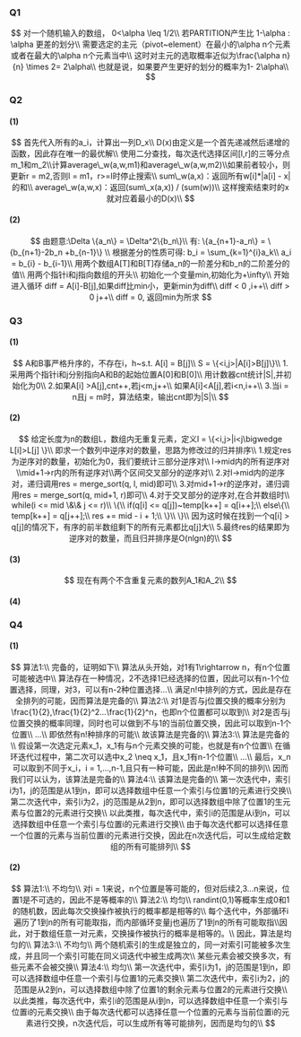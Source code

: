 ### Q1
$$
对一个随机输入的数组， 0<\alpha \leq 1/2\\
若PARTITION产生比 1-\alpha : \alpha 更差的划分\\
需要选定的主元（pivot~element）在最小的\alpha n个元素或者在最大的\alpha n个元素当中\\
这时对主元的选取概率近似为\frac{\alpha n}{n} \times 2= 2\alpha\\
也就是说，如果要产生更好的划分的概率为1- 2\alpha\\
$$

### Q2

#### (1)
$$
首先代入所有的a_i，计算出一列D_x\\
D(x)由定义是一个首先递减然后递增的函数，因此存在唯一的最优解\\
使用二分查找，每次迭代选择区间[l,r]的三等分点m_1和m_2\\计算average\_w(a,w,m1)和average\_w(a,w,m2)\\如果前者较小，则更新r = m2,否则l = m1，r>=l时停止搜索\\
sum\_w(a,x)：返回所有w[i]*|a[i] - x|的和\\
average\_w(a,w,x)：返回(sum\_x(a,x)) / (sum(w))\\
这样搜索结束时的x就对应着最小的D(x)\\
$$




#### (2)

$$
由题意:\Delta \{a_n\} = \Delta^2\{b_n\}\\
有: \{a_{n+1}-a_n\} = \{b_{n+1}-2b_n +b_{n-1}\} \\
根据差分的性质可得: b_i = \sum_{k=1}^{i}a_k\\
a_i = b_{i} - b_{i-1}\\
用两个数组A[T]和B[T]存储a_n的一阶差分和b_n的二阶差分的值\\
用两个指针i和j指向数组的开头\\
初始化一个变量min,初始化为+\infty\\
开始进入循环 diff = A[i]-B[j],如果diff比min小，更新min为diff\\
diff < 0 ,i++\\
diff > 0 j++\\
diff = 0, 返回min为所求
$$

### Q3

#### (1)

$$
A和B事严格升序的，不存在i，h~s.t. A[i] = B[j]\\
S = \{<i,j>|A[i]>B[j]\}\\
1.采用两个指针i和j分别指向A和B的起始位置A[0]和B[0]\\
用计数器cnt统计|S|,并初始化为0\\
2.如果A[i] >A[j],cnt++,若j<m,j++\\
如果A[i]<A[j],若i<n,i++\\
3.当i = n且j = m时，算法结束，输出cnt即为|S|\\
$$

#### (2)

$$
给定长度为n的数组L，数组内无重复元素，定义I = \{<i,j>|i<j\bigwedge L[i]>L[j] \}\\
即求一个数列中逆序对的数量，思路为修改过的归并排序\\
1.规定res为逆序对的数量，初始化为0，我们要统计三部分逆序对\\
l->mid内的所有逆序对\\mid+1->r内的所有逆序对\\两个区间交叉部分的逆序对\\
2.对l->mid内的逆序对，递归调用res = merge_sort(q, l, mid)即可\\
3.对mid+1->r的逆序对，递归调用res = merge_sort(q, mid+1, r)即可\\
4.对于交叉部分的逆序对,在合并数组时\\
while(i <= mid \&\& j <= r)\\
\{\\
if(q[i] <= q[j])~temp[k++] = q[i++];\\
else\{\\
temp[k++] = q[j++];\\
res += mid - i + 1;\\
\}\\
\}\\
因为这时候在找到一个q[i] > q[j]的情况下，有序的前半数组剩下的所有元素都比q[j]大\\
5.最终res的结果即为逆序对的数量，而且归并排序是O(nlgn)的\\
$$



#### (3)

$$
现在有两个不含重复元素的数列A_1和A_2\\
$$



#### (4)

### Q4

#### (1)

$$
算法1:\\
完备的，证明如下\\
算法从头开始，对1有1\rightarrow n，有n个位置可能被选中\\
算法存在一种情况，2不选择1已经选择的位置，因此可以有n-1个位置选择，同理，对3，可以有n-2种位置选择...\\
满足n!中排列的方式，因此是存在全排列的可能，因而算法是完备的\\
算法2:\\
对1是否与j位置交换的概率分别为\frac{1}{2},\frac{1}{2}^2...\frac{1}{2}^n，也即n个位置都可以取到\\
对2是否与j位置交换的概率同理，同时也可以做到不与1的当前位置交换，因此可以取到n-1个位置\\
...\\
即依然有n!种排序的可能\\
故该算法是完备的\\
算法3:\\
算法是完备的\\
假设第一次选定元素x_1，x_1有与n个元素交换的可能，也就是有n个位置\\
在循环迭代过程中，第二次可以选中x_2 \neq x_1，且x_1有n-1个位置\\
...\\
最后，x_n可以取到不同于x_i，i = 1,...,n-1,且只有一种可能，因此是n!种不同的排列\\
因而我们可以认为，该算法是完备的\\
算法4:\\
该算法是完备的\\
第一次迭代中，索引i为1，j的范围是从1到n，即可以选择数组中任意一个索引与位置1的元素进行交换\\
第二次迭代中，索引i为2，j的范围是从2到n，即可以选择数组中除了位置1的生元素与位置2的元素进行交换\\
以此类推，每次迭代中，索引i的范围是从i到n，可以选择数组中任意一个索引与位置i的元素进行交换\\
由于每次迭代都可以选择任意一个位置的元素与当前位置i的元素进行交换，因此在n次迭代后，可以生成给定数组的所有可能排列\\
$$



#### (2)

$$
算法1:\\
不均匀\\
对i = 1来说，n个位置是等可能的，但对后续2,3...n来说，位置1是不可选的，因此不是等概率的\\
算法2:\\
均匀\\
randint(0,1)等概率生成0和1的随机数，因此每次交换操作被执行的概率都是相等的\\
每个迭代中，外部循环i遍历了1到n的所有可能取指，而内部循环变量j也遍历了1到n的所有可能取指\\因此，对于数组任意一对元素，交换操作被执行的概率是相等的。\\
因此，算法是均匀的\\
算法3:\\
不均匀\\
两个随机索引的生成是独立的，同一对索引可能被多次生成，并且同一个索引可能在同义词迭代中被生成两次\\
某些元素会被交换多次，有些元素不会被交换\\
算法4:\\
均匀\\
第一次迭代中，索引i为1，j的范围是1到n，即可以选择数组中任意一个索引与位置1的元素交换\\
第二次迭代中，索引i为2，j的范围是从2到n，可以选择数组中除了位置1的剩余元素与位置2的元素进行交换\\
以此类推，每次迭代中，索引i的范围是从i到n，可以选择数组中任意一个索引与位置i的元素交换\\
由于每次迭代都可以选择任意一个位置的元素与当前位置i的元素进行交换，n次迭代后，可以生成所有等可能排列，因而是均匀的\\
$$

